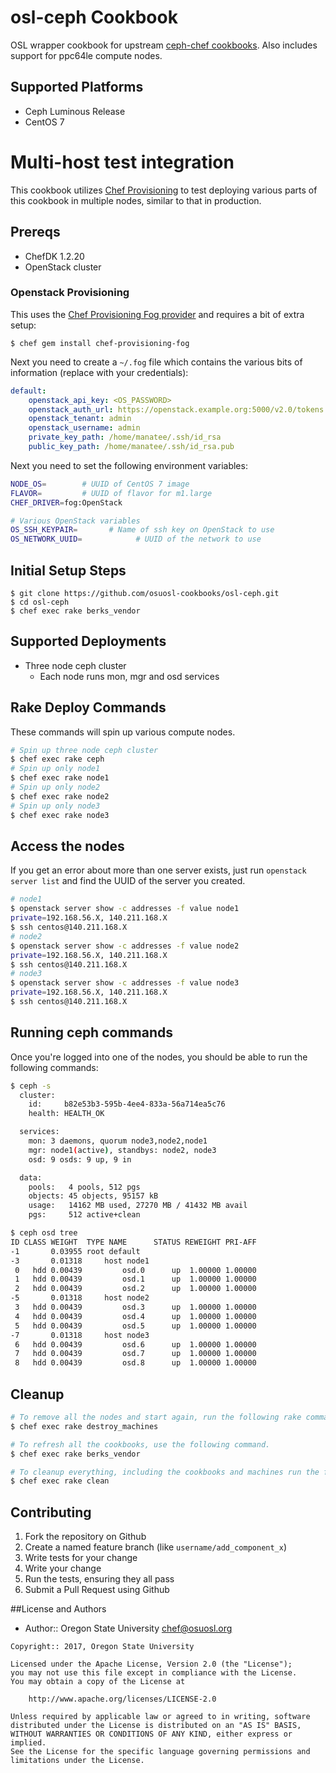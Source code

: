 # osl-ceph Cookbook

OSL wrapper cookbook for upstream [ceph-chef cookbooks](https://github.com/ceph/ceph-chef/). Also includes support for
ppc64le compute nodes.

## Supported Platforms

- Ceph Luminous Release
- CentOS 7

# Multi-host test integration

This cookbook utilizes [Chef Provisioning](https://github.com/chef/chef-provisioning) to test deploying various parts
of this cookbook in multiple nodes, similar to that in production.

## Prereqs

- ChefDK 1.2.20
- OpenStack cluster

### Openstack Provisioning

This uses the [Chef Provisioning Fog provider](https://github.com/chef/chef-provisioning-fog) and requires a bit of
extra setup:

``` console
$ chef gem install chef-provisioning-fog
```

Next you need to create a ``~/.fog`` file which contains the various bits of information (replace with your
credentials):

``` yaml
default:
    openstack_api_key: <OS_PASSWORD>
    openstack_auth_url: https://openstack.example.org:5000/v2.0/tokens
    openstack_tenant: admin
    openstack_username: admin
    private_key_path: /home/manatee/.ssh/id_rsa
    public_key_path: /home/manatee/.ssh/id_rsa.pub
```

Next you need to set the following environment variables:

``` bash
NODE_OS=        # UUID of CentOS 7 image
FLAVOR=         # UUID of flavor for m1.large
CHEF_DRIVER=fog:OpenStack

# Various OpenStack variables
OS_SSH_KEYPAIR=       # Name of ssh key on OpenStack to use
OS_NETWORK_UUID=			# UUID of the network to use
```

## Initial Setup Steps

``` console
$ git clone https://github.com/osuosl-cookbooks/osl-ceph.git
$ cd osl-ceph
$ chef exec rake berks_vendor
```
## Supported Deployments

- Three node ceph cluster
	- Each node runs mon, mgr and osd services

## Rake Deploy Commands

These commands will spin up various compute nodes.

``` bash
# Spin up three node ceph cluster
$ chef exec rake ceph
# Spin up only node1
$ chef exec rake node1
# Spin up only node2
$ chef exec rake node2
# Spin up only node3
$ chef exec rake node3
```

## Access the nodes

If you get an error about more than one server exists, just run ``openstack server list`` and find the UUID of the
server you created.

``` bash
# node1
$ openstack server show -c addresses -f value node1
private=192.168.56.X, 140.211.168.X
$ ssh centos@140.211.168.X
# node2
$ openstack server show -c addresses -f value node2
private=192.168.56.X, 140.211.168.X
$ ssh centos@140.211.168.X
# node3
$ openstack server show -c addresses -f value node3
private=192.168.56.X, 140.211.168.X
$ ssh centos@140.211.168.X
```

## Running ceph commands

Once you're logged into one of the nodes, you should be able to run the following commands:

``` bash
$ ceph -s
  cluster:
    id:     b82e53b3-595b-4ee4-833a-56a714ea5c76
    health: HEALTH_OK

  services:
    mon: 3 daemons, quorum node3,node2,node1
    mgr: node1(active), standbys: node2, node3
    osd: 9 osds: 9 up, 9 in

  data:
    pools:   4 pools, 512 pgs
    objects: 45 objects, 95157 kB
    usage:   14162 MB used, 27270 MB / 41432 MB avail
    pgs:     512 active+clean

$ ceph osd tree
ID CLASS WEIGHT  TYPE NAME      STATUS REWEIGHT PRI-AFF
-1       0.03955 root default
-3       0.01318     host node1
 0   hdd 0.00439         osd.0      up  1.00000 1.00000
 1   hdd 0.00439         osd.1      up  1.00000 1.00000
 2   hdd 0.00439         osd.2      up  1.00000 1.00000
-5       0.01318     host node2
 3   hdd 0.00439         osd.3      up  1.00000 1.00000
 4   hdd 0.00439         osd.4      up  1.00000 1.00000
 5   hdd 0.00439         osd.5      up  1.00000 1.00000
-7       0.01318     host node3
 6   hdd 0.00439         osd.6      up  1.00000 1.00000
 7   hdd 0.00439         osd.7      up  1.00000 1.00000
 8   hdd 0.00439         osd.8      up  1.00000 1.00000
```

## Cleanup

``` bash
# To remove all the nodes and start again, run the following rake command.
$ chef exec rake destroy_machines

# To refresh all the cookbooks, use the following command.
$ chef exec rake berks_vendor

# To cleanup everything, including the cookbooks and machines run the following command.
$ chef exec rake clean
```

## Contributing

1. Fork the repository on Github
2. Create a named feature branch (like `username/add_component_x`)
3. Write tests for your change
4. Write your change
5. Run the tests, ensuring they all pass
6. Submit a Pull Request using Github

##License and Authors

- Author:: Oregon State University <chef@osuosl.org>

```text
Copyright:: 2017, Oregon State University

Licensed under the Apache License, Version 2.0 (the "License");
you may not use this file except in compliance with the License.
You may obtain a copy of the License at

    http://www.apache.org/licenses/LICENSE-2.0

Unless required by applicable law or agreed to in writing, software
distributed under the License is distributed on an "AS IS" BASIS,
WITHOUT WARRANTIES OR CONDITIONS OF ANY KIND, either express or implied.
See the License for the specific language governing permissions and
limitations under the License.
```
